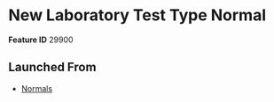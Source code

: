 # New Laboratory Test Type Normal

**Feature ID** 29900

## Launched From

- [Normals](Normals.md)











































































